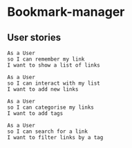 # Bookmark-manager

User stories
------------
```
As a User
so I can remember my link
I want to show a list of links
```
```
As a User
so I can interact with my list
I want to add new links
```
```
As a User
so I can categorise my links
I want to add tags
```
```
As a User
so I can search for a link
I want to filter links by a tag
```